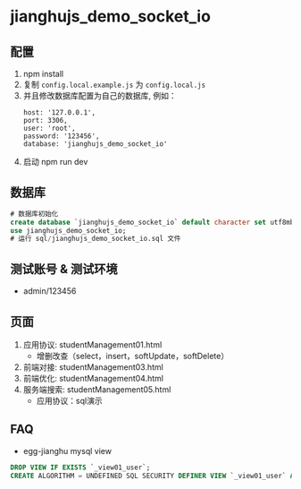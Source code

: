 # jianghujs_demo_socket_io

## 配置

1. npm install
2. 复制 `config.local.example.js` 为 `config.local.js`
3. 并且修改数据库配置为自己的数据库, 例如：
   ```
   host: '127.0.0.1',
   port: 3306,
   user: 'root',
   password: '123456',
   database: 'jianghujs_demo_socket_io'
   ```
4. 启动 npm run dev
   
## 数据库

```sql
# 数据库初始化
create database `jianghujs_demo_socket_io` default character set utf8mb4 collate utf8mb4_bin;
use jianghujs_demo_socket_io;
# 运行 sql/jianghujs_demo_socket_io.sql 文件
```

## 测试账号 & 测试环境

- admin/123456

## 页面

1. 应用协议: studentManagement01.html
   * 增删改查（select，insert，softUpdate，softDelete）
2. 前端对接: studentManagement03.html
3. 前端优化: studentManagement04.html
4. 服务端搜索: studentManagement05.html
   * 应用协议：sql演示

## FAQ

- egg-jianghu mysql view
```sql
DROP VIEW IF EXISTS `_view01_user`;
CREATE ALGORITHM = UNDEFINED SQL SECURITY DEFINER VIEW `_view01_user` AS select * from `_user`;
```
